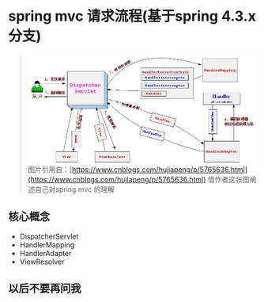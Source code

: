 # spring mvc 请求流程\(基于spring 4.3.x 分支\)

> ![](/assets/springmvc-process.jpg)图片引用自：[https://www.cnblogs.com/hujiapeng/p/5765636.html](https://www.cnblogs.com/hujiapeng/p/5765636.html) 借作者这张图阐述自己对spring mvc 的理解

## 核心概念

* DispatcherServlet
* HandlerMapping
* HandlerAdapter
* ViewResolver

## 以后不要再问我



